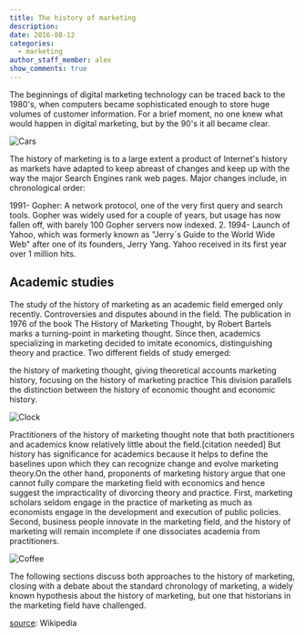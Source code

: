 ```yaml
---
title: The history of marketing
description:
date: 2016-08-12
categories:
  - marketing
author_staff_member: alex
show_comments: true
---
```


The beginnings of digital marketing technology can be traced back to the 1980's, when computers became sophisticated enough to store huge volumes of customer information. For a brief moment, no one knew what would happen in digital marketing, but by the 90's it all became clear.

![Cars](https://unsplash.it/960/600?image=133)

The history of marketing is to a large extent a product of Internet's history as markets have adapted to keep abreast of changes and keep up with the way the major Search Engines rank web pages. Major changes include, in chronological order:

1991- Gopher: A network protocol, one of the very first query and search tools. Gopher was widely used for a couple of years, but usage has now fallen off, with barely 100 Gopher servers now indexed. 2. 1994- Launch of Yahoo, which was formerly known as "Jerry´s Guide to the World Wide Web" after one of its founders, Jerry Yang. Yahoo received in its first year over 1 million hits.

## Academic studies

The study of the history of marketing as an academic field emerged only recently. Controversies and disputes abound in the field. The publication in 1976 of the book The History of Marketing Thought, by Robert Bartels marks a turning-point in marketing thought. Since then, academics specializing in marketing decided to imitate economics, distinguishing theory and practice. Two different fields of study emerged:

the history of marketing thought, giving theoretical accounts
marketing history, focusing on the history of marketing practice
This division parallels the distinction between the history of economic thought and economic history.

![Clock](https://unsplash.it/960/600?image=175)

Practitioners of the history of marketing thought note that both practitioners and academics know relatively little about the field.[citation needed] But history has significance for academics because it helps to define the baselines upon which they can recognize change and evolve marketing theory.On the other hand, proponents of marketing history argue that one cannot fully compare the marketing field with economics and hence suggest the impracticality of divorcing theory and practice. First, marketing scholars seldom engage in the practice of marketing as much as economists engage in the development and execution of public policies. Second, business people innovate in the marketing field, and the history of marketing will remain incomplete if one dissociates academia from practitioners.

![Coffee](https://unsplash.it/960/600?image=766)

The following sections discuss both approaches to the history of marketing, closing with a debate about the standard chronology of marketing, a widely known hypothesis about the history of marketing, but one that historians in the marketing field have challenged.

[source](https://en.wikipedia.org/wiki/History_of_marketing): Wikipedia
